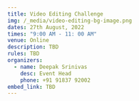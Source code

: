 ```yaml
---
title: Video Editing Challenge
img: /_media/video-editing-bg-image.png
dates: 27th August, 2022
times: "9:00 AM - 11: 00 AM"
venue: Online
description: TBD
rules: TBD
organizers:
  - name: Deepak Srinivas
    desc: Event Head
    phone: +91 91837 92002
embed_link: TBD
---
```

